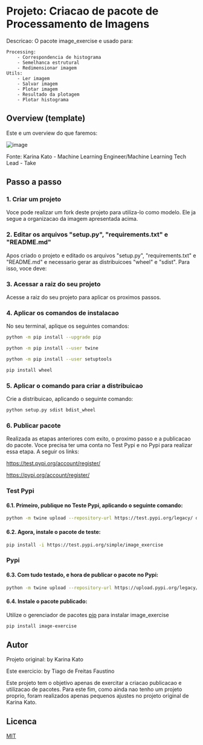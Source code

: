 # Projeto: Criacao de pacote de Processamento de Imagens

Descricao: O pacote image_exercise e usado para:
>
	Processing:
		- Correspondencia de histograma
		- Semelhanca estrutural
		- Redimensionar imagem
	Utils:
		- Ler imagem
		- Salvar imagem
		- Plotar imagem
		- Resultado da plotagem
		- Plotar histograma
## Overview (template)
Este e um overview do que faremos:

![image](https://user-images.githubusercontent.com/53586684/192152925-fc3e9713-f07a-4bf9-befb-828fd46e7c0d.png)

Fonte: Karina Kato - Machine Learning Engineer/Machine Learning Tech Lead - Take

## Passo a passo
### 1. Criar um projeto
Voce pode realizar um fork deste projeto para utiliza-lo como modelo. Ele ja segue a organizacao da imagem apresentada acima.

### 2. Editar os arquivos "setup.py", "requirements.txt" e "README.md"
Apos criado o projeto e editado os arquivos "setup.py", "requirements.txt" e "README.md" e necessario gerar as distribuicoes "wheel" e "sdist".
Para isso, voce deve:

### 3. Acessar a raiz do seu projeto
Acesse a raiz do seu projeto para aplicar os proximos passos.

### 4. Aplicar os comandos de instalacao
No seu terminal, aplique os seguintes comandos:

``` bash
python -m pip install --upgrade pip
```
``` bash
python -m pip install --user twine
```
``` bash
python -m pip install --user setuptools
```
``` bash
pip install wheel
````

### 5. Aplicar o comando para criar a distribuicao
Crie a distribuicao, aplicando o seguinte comando:

``` bash
python setup.py sdist bdist_wheel
```
### 6. Publicar pacote
Realizada as etapas anteriores com exito, o proximo passo e a publicacao do pacote.
Voce precisa ter uma conta no Test Pypi e no Pypi para realizar essa etapa. A seguir os links:

https://test.pypi.org/account/register/

https://pypi.org/account/register/

### Test Pypi
#### 6.1. Primeiro, publique no Teste Pypi, aplicando o seguinte comando:
``` bash
python -m twine upload --repository-url https://test.pypi.org/legacy/ dist/*
```
#### 6.2. Agora, instale o pacote de teste:
```bash
pip install -i https://test.pypi.org/simple/image_exercise
```

### Pypi
#### 6.3. Com tudo testado, e hora de publicar o pacote no Pypi:
```bash
python -m twine upload --repository-url https://upload.pypi.org/legacy/ dist/*
```
#### 6.4. Instale o pacote publicado:
Utilize o gerenciador de pacotes [pip](https://pip.pypa.io/en/stable/) para instalar image_exercise

```bash
pip install image-exercise
```

## Autor

Projeto original: by Karina Kato

Este exercicio: by Tiago de Freitas Faustino

Este projeto tem o objetivo apenas de exercitar a criacao publicacao e utilizacao de pacotes.
Para este fim, como ainda nao tenho um projeto proprio, foram realizados apenas pequenos 
ajustes no projeto original de Karina Kato.

## Licenca
[MIT](https://choosealicense.com/licenses/mit/)
